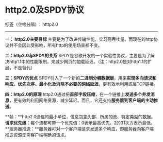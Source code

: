 ﻿# http2.0及SPDY协议

标签（空格分隔）： htttp2.0

---

 **一： http2.0主要目标**
 主要是为了改进传输性能，实习高吞吐量。而现在的http协议并不会因此受影响，所有http的使用场景都不变。
 
 **二：http2.0与SPDY的关系**
 SPDY是谷歌开发的一个实验性协议，主要是为了解决http1.1中的性能限制，来减少网页的加载延迟。（注：http2.0是对http1.1的扩展，不是替代）
 
 **三：SPDY的优点**
SPDY引入了一个新的**二进制分幁数据层**，用来**实现多向请求和响应、优先次序、最小化及消除不必要的网络延迟**，更有效地利用底层TCP链接。

**四：http2.0的原理**
http2.0通过把**首部字段压缩**，在一个链接上**发送多个并发消息**，更有效的利用网络资源，减少延迟。而且，它还支持**服务器到客户端的主动推送**。


**帧：**http2.0通信的最小单位，信息包含头部、所属的流、特定类型的数据。
**请求优先级**：每个流都可带一个优先值：0表示最高优先，2的31次方表示最低。
**服务器推送：**服务器可对一个客户端请求发送多个响应，即服务器向客户端推送资源无需客户端明确的请求。